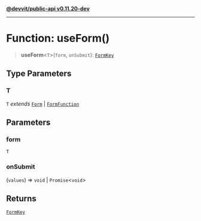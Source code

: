 [**@devvit/public-api v0.11.20-dev**](../README.md)

---

# Function: useForm()

> **useForm**\<`T`\>(`form`, `onSubmit`): [`FormKey`](../type-aliases/FormKey.md)

## Type Parameters

### T

`T` _extends_ [`Form`](../type-aliases/Form.md) \| [`FormFunction`](../type-aliases/FormFunction.md)

## Parameters

### form

`T`

### onSubmit

(`values`) => `void` \| `Promise`\<`void`\>

## Returns

[`FormKey`](../type-aliases/FormKey.md)
